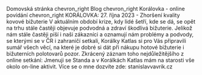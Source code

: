  Domovská stránka chevron\_right Blog chevron\_right Korálovka - online povídání chevron\_right KORÁLOVKA: 27. října 2023 - Zhoršení kvality kovové bižuterie V aktuálním období krize, kdy lidé šetří, kde se dá, se opět na trhu stále častěji objevuje podvodná a zdraví škodlivá bižuterie. Jelikož nám stále častěji píší i naši zákazníci a oznamují nám problémy a podvody, se kterými se v ČR i zahraničí setkali, Korálky Katlas si pro Vás připravili sumář všech věcí, na které je dobré si dát při nákupu hotové bižuterie i bižuterních polotovarů pozor. Zkrácený záznam toho nejdůležitějšího z online setkání: Jmenuji se Standa a v Korálkách Katlas mám na starosti vše okolo on-line aktivit. Více se o mne dozvíte zde: stanislavvavrik.cz 